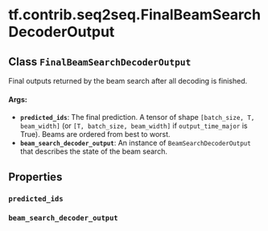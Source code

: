 <div itemscope itemtype="http://developers.google.com/ReferenceObject">
<meta itemprop="name" content="tf.contrib.seq2seq.FinalBeamSearchDecoderOutput" />
<meta itemprop="path" content="Stable" />
<meta itemprop="property" content="predicted_ids"/>
<meta itemprop="property" content="beam_search_decoder_output"/>
</div>

# tf.contrib.seq2seq.FinalBeamSearchDecoderOutput

## Class `FinalBeamSearchDecoderOutput`

Final outputs returned by the beam search after all decoding is finished.



<!-- Placeholder for "Used in" -->


#### Args:


* <b>`predicted_ids`</b>: The final prediction. A tensor of shape
  `[batch_size, T, beam_width]` (or `[T, batch_size, beam_width]` if
  `output_time_major` is True). Beams are ordered from best to worst.
* <b>`beam_search_decoder_output`</b>: An instance of `BeamSearchDecoderOutput` that
  describes the state of the beam search.

## Properties

<h3 id="predicted_ids"><code>predicted_ids</code></h3>




<h3 id="beam_search_decoder_output"><code>beam_search_decoder_output</code></h3>






